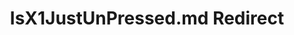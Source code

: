 ---
title: IsX1JustUnPressed.md Redirect
redirect_to: /Pages/StereoKit/Controller/IsX1JustUnPressed.html
---